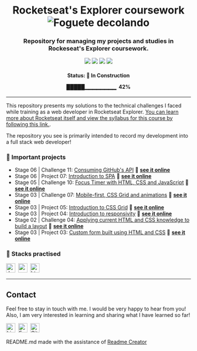 <h1 align="center">
	Rocketseat's Explorer coursework
        <img
        src="https://github.githubassets.com/images/icons/emoji/unicode/1f680.png"
        alt="Foguete decolando"
         />
</h1>

<h3 align="center">
	Repository for managing my projects and studies in Rockeseat's Explorer coursework.
</h3>

<p align="center">
	<img src="https://img.shields.io/github/last-commit/victorsgb/explorer?style=plastic"/>
	<img src="https://img.shields.io/github/repo-size/victorsgb/explorer?color=red&style=plastic"/>
       <img src="https://img.shields.io/github/languages/count/victorsgb/explorer?color=yellow&style=plastic">
       <img src="https://img.shields.io/github/languages/top/victorsgb/explorer?style=plastic">
</p>
<h4 align="center">
	Status: 🚧 In Construction
       <p> █████▁▁▁▁▁▁▁▁ &nbsp;42% </p>
</h4>

---
This repository presents my solutions to the technical challenges I faced while training as a web developer in Rocketseat Explorer.  [You can learn more about Rocketseat itself and view the syllabus for this course by following this link.](https://www.rocketseat.com.br/explorer).

The repository you see is primarily intended to record my development into a full stack web developer!

### 📌 Important projects
- Stage 06 | Challenge 11: [Consuming GitHub's API](https://github.com/victorsgb/explorer/tree/main/gitfav/) 🔗 **[see it online](https://victorsgb.github.io/explorer/gitfav/)**
- Stage 06 | Project 07: [Introduction to SPA](https://github.com/victorsgb/explorer/tree/main/project_07/) 🔗 **[see it online](https://explorer-c1e2q7lrh-victorsgb.vercel.app/)**
- Stage 05 | Challenge 10: [Focus Timer with HTML, CSS and JavaScript](https://github.com/victorsgb/explorer/tree/main/focus_timer/) 🔗 **[see it online](https://victorsgb.github.io/explorer/focus_timer/)**
- Stage 03 | Challenge 07: [Mobile-first, CSS Grid and animations](https://github.com/victorsgb/explorer/tree/main/mobile_first/) 🔗 **[see it online](https://victorsgb.github.io/explorer/mobile_first/)**
- Stage 03 | Project 05: [Introduction to CSS Grid](https://github.com/victorsgb/explorer/tree/main/project_05/) 🔗 **[see it online](https://victorsgb.github.io/explorer/project_05/)**
- Stage 03 | Project 04: [Introduction to responsivity](https://github.com/victorsgb/explorer/tree/main/project_04/) 🔗 **[see it online](https://victorsgb.github.io/explorer/project_04/)**
- Stage 02 | Challenge 04: [Applying current HTML and CSS knowledge to build a layout](https://github.com/victorsgb/explorer/tree/main/layout_build/) 🔗 **[see it online](https://victorsgb.github.io/explorer/layout_build/)**
- Stage 03 | Project 03: [Custom form built using HTML and CSS](https://github.com/victorsgb/explorer/tree/main/project_03/) 🔗 **[see it online](https://victorsgb.github.io/explorer/project_03/)**

### 📌 Stacks practised
<img src="https://img.shields.io/badge/JavaScript-05122A?style=flat&logo=javascript" alt="JavaScript Badge" height="25">&nbsp;
<img src="https://img.shields.io/badge/Css3-05122A?style=flat&logo=css3" alt="css3 Badge" height="25">&nbsp;
<img src="https://img.shields.io/badge/Html5-05122A?style=flat&logo=html5" alt="html5 Badge" height="25">&nbsp;

---
## Contact
Feel free to stay in touch with me. I would be very happy to hear from you! Also, I am very interested in learning and sharing what I have learned so far!

<a href="https://www.linkedin.com/in/victorsgb" target="_blank"><img src="https://img.shields.io/badge/victorsgb-0077B5?style=flat&logo=linkedin&logoColor=white" alt="LinkedIn Badge" height="25"></a>&nbsp;
<a href="mailto:victorsgb" target="_blank"><img src="https://img.shields.io/badge/victorsgb-D14836?style=flat&logo=gmail&logoColor=white" alt="Email Badge" height="25"></a>&nbsp;
<a href="https://github.com/victorsgb/victorsgb" target="_blank"><img src="https://img.shields.io/badge/victorsgb-1C1622?style=flat&logo=github&logoColor=white" alt="Github Badge" height="25"></a>
<br clear="left"/>

README.md made with the assistance of [Readme Creator](https://readmecreator.herokuapp.com/)
